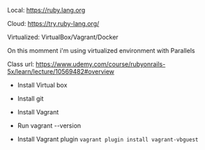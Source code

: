 Local: https://ruby.lang.org

Cloud: https://try.ruby-lang.org/

Virtualized: VirtualBox/Vagrant/Docker

On this momment i'm using virtualized environment with Parallels

Class url: https://www.udemy.com/course/rubyonrails-5x/learn/lecture/10569482#overview

- Install Virtual box
- Install git
- Install Vagrant

- Run vagrant --version
- Install Vagrant plugin `vagrant plugin install vagrant-vbguest`
